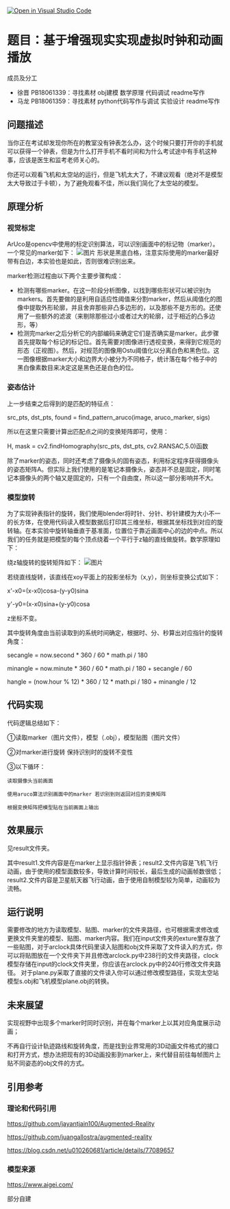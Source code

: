 [![Open in Visual Studio Code](https://classroom.github.com/assets/open-in-vscode-f059dc9a6f8d3a56e377f745f24479a46679e63a5d9fe6f495e02850cd0d8118.svg)](https://classroom.github.com/online_ide?assignment_repo_id=6627215&assignment_repo_type=AssignmentRepo)
# 题目：基于增强现实实现虚拟时钟和动画播放
成员及分工
+ 徐晋 PB18061339：寻找素材 obj建模 数学原理 代码调试 readme写作 
+ 马龙 PB18061359：寻找素材 python代码写作与调试 实验设计 readme写作 
## 问题描述
当你正在考试却发现你所在的教室没有钟表怎么办，这个时候只要打开你的手机就可以获得一个钟表，但是为什么打开手机不看时间和为什么考试途中有手机这种事，应该是医生和监考老师关心的。

你还可以观看飞机和太空站的运行，但是飞机太大了，不建议观看（绝对不是模型太大导致过于卡顿），为了避免观看不佳，所以我们简化了太空站的模型。
## 原理分析
### 视觉标定
ArUco是opencv中使用的标定识别算法，可以识别画面中的标记物（marker）。一个常见的marker如下：
![图片](https://user-images.githubusercontent.com/96722989/147750429-6fafac29-ee7c-449f-abc6-af0d3433e81e.png)
形状是黑底白格，注意实际使用的marker最好带有白边，本实验也是如此，否则很难识别出来。

marker检测过程由以下两个主要步骤构成：

+ 检测有哪些marker。在这一阶段分析图像，以找到哪些形状可以被识别为markers。首先要做的是利用自适应性阈值来分割marker，然后从阈值化的图像中提取外形轮廓，并且舍弃那些非凸多边形的，以及那些不是方形的。还使用了一些额外的滤波（来剔除那些过小或者过大的轮廓，过于相近的凸多边形，等）
+ 检测完marker之后分析它的内部编码来确定它们是否确实是marker。此步骤首先提取每个标记的标记位。首先需要对图像进行透视变换，来得到它规范的形态（正视图）。然后，对规范的图像用Ostu阈值化以分离白色和黑色位。这一图像根据marker大小和边界大小被分为不同格子，统计落在每个格子中的黑白像素数目来决定这是黑色还是白色的位。


### 姿态估计
上一步结束之后得到的是匹配的特征点：

src_pts, dst_pts, found = find_pattern_aruco(image, aruco_marker, sigs)

所以在这里只需要计算出匹配点之间的变换矩阵即可，使用：

H, mask = cv2.findHomography(src_pts, dst_pts, cv2.RANSAC,5.0)函数

除了marker的姿态，同时还考虑了摄像头的固有姿态，利用标定程序获得摄像头的姿态矩阵A。但实际上我们使用的是笔记本摄像头，姿态并不总是固定，同时笔记本摄像头的两个轴又是固定的，只有一个自由度，所以这一部分影响并不大。
### 模型旋转
为了实现钟表指针的旋转，我们使用blender将时针、分针、秒针建模为大小不一的长方体，在使用代码读入模型数据后打印其三维坐标，根据其坐标找到对应的旋转轴。在本实验中旋转轴垂直于基准面，位置位于靠近画面中心的边的中点。所以我们的任务就是把模型的每个顶点绕着一个平行于z轴的直线做旋转。数学原理如下：

绕z轴旋转的旋转矩阵如下：
![图片](https://user-images.githubusercontent.com/96722989/147751376-6ba1b4b6-0e8a-4019-8965-a11befdfa9e1.png)


若绕直线旋转，该直线在xoy平面上的投影坐标为（x,y），则坐标变换公式如下：

x'-x0=(x-x0)cosa-(y-y0)sina

y'-y0=(x-x0)sina+(y-y0)cosa

z坐标不变。

其中旋转角度由当前读取到的系统时间确定，根据时、分、秒算出对应指针的旋转角度：

secangle = now.second * 360 / 60 * math.pi / 180

minangle = now.minute * 360 / 60 * math.pi / 180 + secangle / 60

hangle = (now.hour % 12) * 360 / 12 * math.pi / 180 + minangle / 12


## 代码实现
代码逻辑总结如下：

①读取marker（图片文件），模型（.obj），模型贴图（图片文件）

②对marker进行旋转 保持识别时的旋转不变性

③以下循环：

    读取摄像头当前画面
    
    使用aruco算法识别画面中的marker 若识别到则返回对应的变换矩阵
    
    根据变换矩阵把模型贴在当前画面上输出
    
## 效果展示
见result文件夹。

其中result1.文件内容是在marker上显示指针钟表；result2.文件内容是飞机飞行动画，由于使用的模型面数较多，导致计算时间较长，最后生成的动画帧数很低；result2.文件内容是卫星航天器飞行动画，由于使用自制模型较为简单，动画较为流畅。
## 运行说明
需要修改的地方为读取模型、贴图、marker的文件夹路径，也可根据需求修改或更换文件夹里的模型、贴图、marker内容。我们在input文件夹的exture里存放了一些贴图，对于arclock具体代码里读入贴图和obj文件采取了文件读入的方式，你可以将贴图放在一个文件夹下并且修改arclock.py中238行的文件夹路径，clock模型存储在input的clock文件夹里，你应该在arclock.py中的240行修改文件夹路径。 对于plane.py采取了直接的文件读入你可以通过修改模型路径，实现太空站模型s.obj和飞机模型plane.obj的转换。


## 未来展望
实现视野中出现多个marker时同时识别，并在每个marker上以其对应角度展示动画；

不再自行设计轨迹路线和旋转角度，而是找到业界常用的3D动画文件格式的接口和打开方式，想办法把现有的3D动画投影到marker上，来代替目前往每帧图片上贴不同姿态的obj文件的方式。

## 引用参考
### 理论和代码引用
https://github.com/jayantjain100/Augmented-Reality

https://github.com/juangallostra/augmented-reality

https://blog.csdn.net/u010260681/article/details/77089657
### 模型来源
https://www.aigei.com/

部分自建
